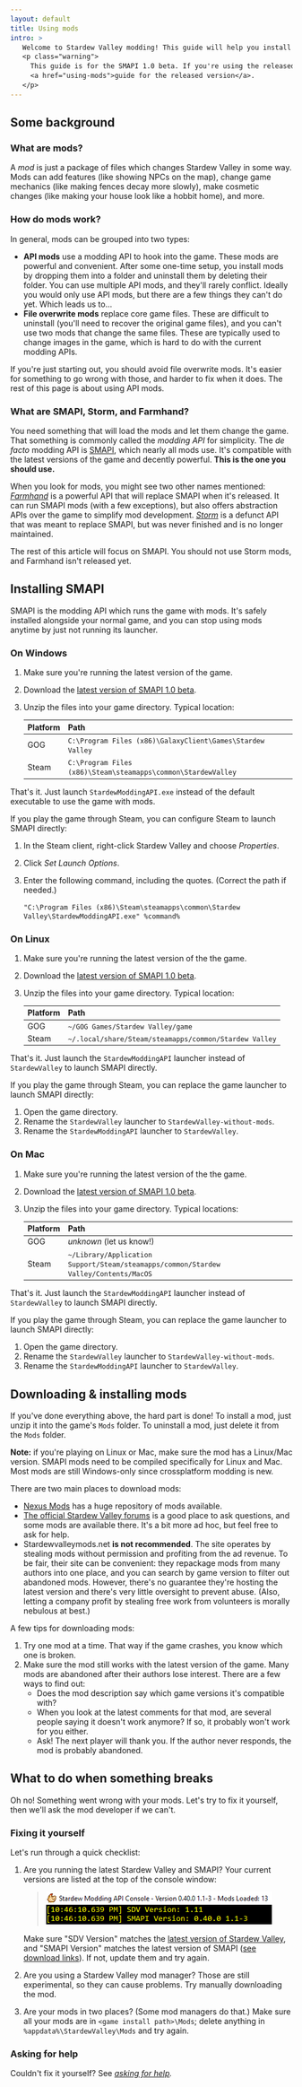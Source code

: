 ```yaml
---
layout: default
title: Using mods
intro: >
   Welcome to Stardew Valley modding! This guide will help you install mods and troubleshoot problems.
   <p class="warning">
     This guide is for the SMAPI 1.0 beta. If you're using the released version, see the
     <a href="using-mods">guide for the released version</a>.
   </p>
---
```


## Some background

### What are mods?
A _mod_ is just a package of files which changes Stardew Valley in some way. Mods can add features
(like showing NPCs on the map), change game mechanics (like making fences decay more slowly), make
cosmetic changes (like making your house look like a hobbit home), and more.

### How do mods work?
In general, mods can be grouped into two types:

* **API mods** use a modding API to hook into the game. These mods are powerful and convenient.
  After some one-time setup, you install mods by dropping them into a folder and uninstall them by
  deleting their folder. You can use multiple API mods, and they'll rarely conflict. Ideally you
  would only use API mods, but there are a few things they can't do yet. Which leads us to...
* **File overwrite mods** replace core game files. These are difficult to uninstall (you'll need to
  recover the original game files), and you can't use two mods that change the same files. These
  are typically used to change images in the game, which is hard to do with the current modding
  APIs.

If you're just starting out, you should avoid file overwrite mods. It's easier for something to go
wrong with those, and harder to fix when it does. The rest of this page is about using API mods.

### What are SMAPI, Storm, and Farmhand?
You need something that will load the mods and let them change the game. That something is commonly
called the _modding API_ for simplicity. The _de facto_ modding API is [SMAPI](https://github.com/cjsu/SMAPI),
which nearly all mods use. It's compatible with the latest versions of the game and decently
powerful. **This is the one you should use.**

When you look for mods, you might see two other names mentioned: _[Farmhand](https://github.com/ClxS/Stardew-Farmhand)_
is a powerful API that will replace SMAPI when it's released. It can run SMAPI mods (with a few
exceptions), but also offers abstraction APIs over the game to simplify mod development. _[Storm](http://community.playstarbound.com/threads/storm-modding-api.108484/)_
is a defunct API that was meant to replace SMAPI, but was never finished and is no longer
maintained.

The rest of this article will focus on SMAPI. You should not use Storm mods, and Farmhand isn't
released yet.

## Installing SMAPI
SMAPI is the modding API which runs the game with mods. It's safely installed alongside your normal
game, and you can stop using mods anytime by just not running its launcher.

### On Windows
1. Make sure you're running the latest version of the game.
2. Download the [latest version of SMAPI 1.0 beta](https://github.com/Pathoschild/SMAPI/releases).
3. Unzip the files into your game directory. Typical location:

   | Platform | Path  |
   |:-------- |:----- |
   | GOG      | `C:\Program Files (x86)\GalaxyClient\Games\Stardew Valley` |
   | Steam    | `C:\Program Files (x86)\Steam\steamapps\common\StardewValley` |

That's it. Just launch `StardewModdingAPI.exe` instead of the default executable to use the game
with mods.

If you play the game through Steam, you can configure Steam to launch SMAPI directly:

1. In the Steam client, right-click Stardew Valley and choose _Properties_.
2. Click _Set Launch Options_.
3. Enter the following command, including the quotes. (Correct the path if needed.)

   ```
   "C:\Program Files (x86)\Steam\steamapps\common\Stardew Valley\StardewModdingAPI.exe" %command%
   ```

### On Linux
1. Make sure you're running the latest version of the the game.
2. Download the [latest version of SMAPI 1.0 beta](https://github.com/Pathoschild/SMAPI/releases).
3. Unzip the files into your game directory. Typical location:

   | Platform | Path  |
   |:-------- |:----- |
   | GOG      | `~/GOG Games/Stardew Valley/game` |
   | Steam    | `~/.local/share/Steam/steamapps/common/Stardew Valley` |

That's it. Just launch the `StardewModdingAPI` launcher instead of `StardewValley` to launch SMAPI
directly.

If you play the game through Steam, you can replace the game launcher to launch SMAPI directly:

1. Open the game directory.
2. Rename the `StardewValley` launcher to `StardewValley-without-mods`.
3. Rename the `StardewModdingAPI` launcher to `StardewValley`.

### On Mac
1. Make sure you're running the latest version of the the game.
2. Download the [latest version of SMAPI 1.0 beta](https://github.com/Pathoschild/SMAPI/releases).
3. Unzip the files into your game directory. Typical locations:

   | Platform | Path  |
   |:-------- |:----- |
   | GOG      | _unknown_ (let us know!) |
   | Steam    | `~/Library/Application Support/Steam/steamapps/common/Stardew Valley/Contents/MacOS` |

That's it. Just launch the `StardewModdingAPI` launcher instead of `StardewValley` to launch SMAPI
directly.

If you play the game through Steam, you can replace the game launcher to launch SMAPI directly:

1. Open the game directory.
2. Rename the `StardewValley` launcher to `StardewValley-without-mods`.
3. Rename the `StardewModdingAPI` launcher to `StardewValley`.

## Downloading & installing mods
If you've done everything above, the hard part is done! To install a mod, just unzip it into the
game's `Mods` folder. To uninstall a mod, just delete it from the `Mods` folder.

<p class="warning">
<strong>Note:</strong> if you're playing on Linux or Mac, make sure the mod has a Linux/Mac version.
SMAPI mods need to be compiled specifically for Linux and Mac. Most mods are still Windows-only
since crossplatform modding is new.
</p>

There are two main places to download mods:

* [Nexus Mods](http://nexusmods.com/stardewvalley/) has a huge repository of mods available.
* [The official Stardew Valley forums](http://community.playstarbound.com/forums/mods.215/)
  is a good place to ask questions, and some mods are available there. It's a bit more ad hoc, but
  feel free to ask for help.
* Stardewvalleymods.net **is not recommended**. The site operates by stealing mods without
  permission and profiting from the ad revenue. To be fair, their site can be convenient: they
  repackage mods from many authors into one place, and you can search by game version to filter out
  abandoned mods. However, there's no guarantee they're hosting the latest version and there's very
  little oversight to prevent abuse. (Also, letting a company profit by stealing free work from
  volunteers is morally nebulous at best.)

A few tips for downloading mods:

1. Try one mod at a time. That way if the game crashes, you know which one is broken.
2. Make sure the mod still works with the latest version of the game. Many mods are abandoned after
   their authors lose interest. There are a few ways to find out:
   * Does the mod description say which game versions it's compatible with?
   * When you look at the latest comments for that mod, are several people saying it doesn't
     work anymore? If so, it probably won't work for you either.
   * Ask! The next player will thank you. If the author never responds, the mod is probably
     abandoned.

## What to do when something breaks
Oh no! Something went wrong with your mods. Let's try to fix it yourself, then we'll ask the mod
developer if we can't.

### Fixing it yourself
Let's run through a quick checklist:

1. Are you running the latest Stardew Valley and SMAPI? Your current versions are listed at the top
   of the console window:

   > ![](images/using-mods/smapi-versions.png)
   
   Make sure "SDV Version" matches the [latest version of Stardew Valley](http://stardewvalleywiki.com/Version_History),
   and "SMAPI Version" matches the latest version of SMAPI ([see download links](#installing-smapi)).
   If not, update them and try again.

2. Are you using a Stardew Valley mod manager? Those are still experimental, so they can cause
   problems. Try manually downloading the mod.

3. Are your mods in two places? (Some mod managers do that.) Make sure all your mods are in
   `<game install path>\Mods`; delete anything in `%appdata%\StardewValley\Mods` and try
   again.

### Asking for help
Couldn't fix it yourself? See _[asking for help](/guides/asking-for-help)._
